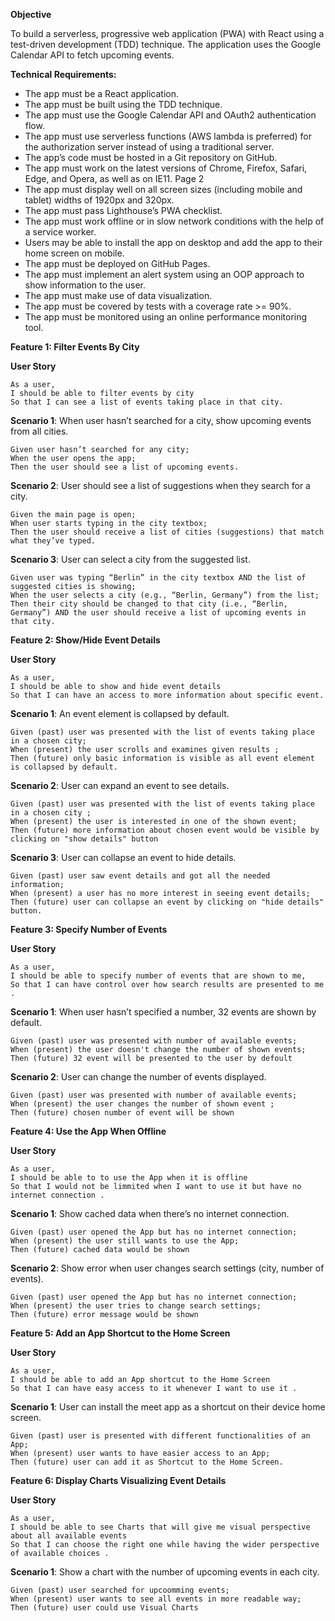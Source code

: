 **Objective**

To build a serverless, progressive web application (PWA) with React using a
test-driven development (TDD) technique. The application uses the Google
Calendar API to fetch upcoming events.

**Technical Requirements:**
- The app must be a React application.
- The app must be built using the TDD technique.
- The app must use the Google Calendar API and OAuth2 authentication flow.
- The app must use serverless functions (AWS lambda is preferred) for the authorization server
instead of using a traditional server.
- The app’s code must be hosted in a Git repository on GitHub.
- The app must work on the latest versions of Chrome, Firefox, Safari, Edge, and Opera, as well
as on IE11.
Page 2
- The app must display well on all screen sizes (including mobile and tablet) widths of 1920px
and 320px.
- The app must pass Lighthouse’s PWA checklist.
- The app must work offline or in slow network conditions with the help of a service worker.
- Users may be able to install the app on desktop and add the app to their home screen on
mobile.
- The app must be deployed on GitHub Pages.
- The app must implement an alert system using an OOP approach to show information to the
user.
- The app must make use of data visualization.
- The app must be covered by tests with a coverage rate >= 90%.
- The app must be monitored using an online performance monitoring tool.

**Feature 1: Filter Events By City**

**User Story**
```
As a user,
I should be able to filter events by city
So that I can see a list of events taking place in that city.
```
**Scenario 1**: When user hasn’t searched for a city, show upcoming events from all cities.
```
Given user hasn’t searched for any city;
When the user opens the app;
Then the user should see a list of upcoming events.
```
**Scenario 2**: User should see a list of suggestions when they search for a city.
```
Given the main page is open;
When user starts typing in the city textbox;
Then the user should receive a list of cities (suggestions) that match what they’ve typed.
```
**Scenario 3**: User can select a city from the suggested list.
```
Given user was typing “Berlin” in the city textbox AND the list of suggested cities is showing;
When the user selects a city (e.g., “Berlin, Germany”) from the list;
Then their city should be changed to that city (i.e., “Berlin, Germany”) AND the user should receive a list of upcoming events in that city.
```
**Feature 2: Show/Hide Event Details**

**User Story**
```
As a user,
I should be able to show and hide event details
So that I can have an access to more information about specific event.
```
**Scenario 1**: An event element is collapsed by default.
```
Given (past) user was presented with the list of events taking place in a chosen city;
When (present) the user scrolls and examines given results ;
Then (future) only basic information is visible as all event element is collapsed by default.
```
**Scenario 2**: User can expand an event to see details.
```
Given (past) user was presented with the list of events taking place in a chosen city ;
When (present) the user is interested in one of the shown event;
Then (future) more information about chosen event would be visible by clicking on "show details" button
```
**Scenario 3**: User can collapse an event to hide details.
```
Given (past) user saw event details and got all the needed information;
When (present) a user has no more interest in seeing event details;
Then (future) user can collapse an event by clicking on "hide details" button.
```
**Feature 3: Specify Number of Events**

**User Story**
```
As a user,
I should be able to specify number of events that are shown to me,
So that I can have control over how search results are presented to me .
```
**Scenario 1**: When user hasn’t specified a number, 32 events are shown by default.
```
Given (past) user was presented with number of available events;
When (present) the user doesn't change the number of shown events;
Then (future) 32 event will be presented to the user by defoult
```
**Scenario 2**: User can change the number of events displayed.
```
Given (past) user was presented with number of available events;
When (present) the user changes the number of shown event ;
Then (future) chosen number of event will be shown
```
**Feature 4: Use the App When Offline**

**User Story**
```
As a user,
I should be able to to use the App when it is offline
So that I would not be limmited when I want to use it but have no internet connection .
```
**Scenario 1**: Show cached data when there’s no internet connection.
```
Given (past) user opened the App but has no internet connection;
When (present) the user still wants to use the App;
Then (future) cached data would be shown
```
**Scenario 2**: Show error when user changes search settings (city, number of events).
```
Given (past) user opened the App but has no internet connection;
When (present) the user tries to change search settings;
Then (future) error message would be shown
```
**Feature 5: Add an App Shortcut to the Home Screen**

**User Story**
```
As a user,
I should be able to add an App shortcut to the Home Screen
So that I can have easy access to it whenever I want to use it .
```
**Scenario 1**: User can install the meet app as a shortcut on their device home screen.
```
Given (past) user is presented with different functionalities of an App;
When (present) user wants to have easier access to an App;
Then (future) user can add it as Shortcut to the Home Screen.
```
**Feature 6: Display Charts Visualizing Event Details**

**User Story**
```
As a user,
I should be able to see Charts that will give me visual perspective about all available events
So that I can choose the right one while having the wider perspective of available choices .
```
**Scenario 1**: Show a chart with the number of upcoming events in each city.
```
Given (past) user searched for upcoomming events;
When (present) user wants to see all events in more readable way;
Then (future) user could use Visual Charts
```
